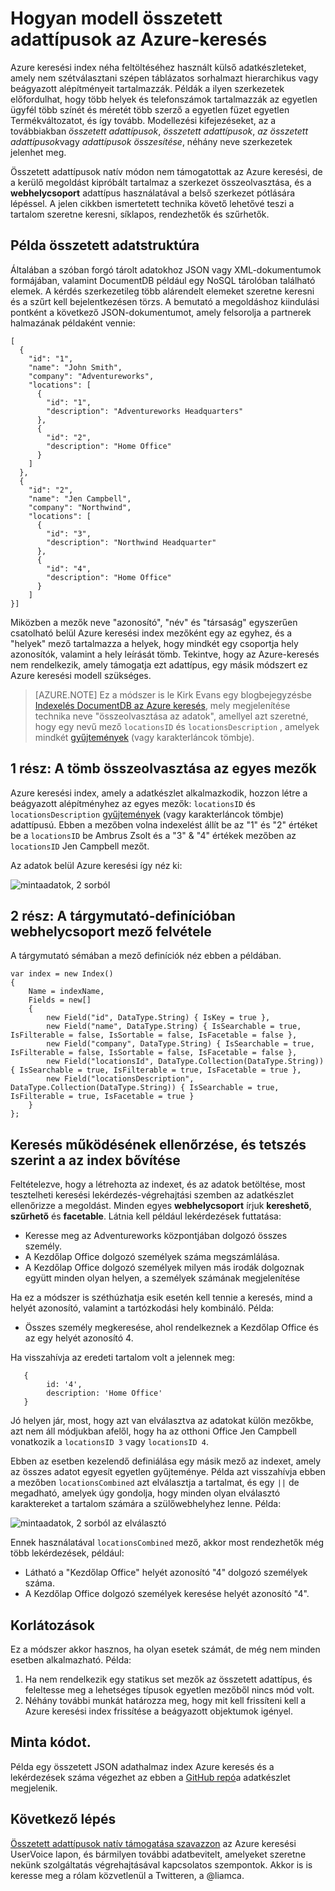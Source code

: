 <properties
    pageTitle="Hogyan összetett adattípusok Azure keresés modell |} Microsoft Azure-keresés"
    description="Beágyazott vagy hierarchikus adatszerkezetek is modellezni sík sorhalmazon és webhelycsoportok adattípus Azure keresési index."
    services="search"
    documentationCenter=""
    authors="LiamCa"
    manager="pablocas"
    editor=""
    tags="complex data types; compound data types; aggregate data types"
/>

<tags
    ms.service="search"
    ms.devlang="na"
    ms.workload="search"
    ms.topic="article"
    ms.tgt_pltfrm="na"
    ms.date="09/07/2016"
    ms.author="liamca"
/>

# <a name="how-to-model-complex-data-types-in-azure-search"></a>Hogyan modell összetett adattípusok az Azure-keresés

Azure keresési index néha feltöltéséhez használt külső adatkészleteket, amely nem szétválasztani szépen táblázatos sorhalmazt hierarchikus vagy beágyazott alépítményeit tartalmazzák. Példák a ilyen szerkezetek előfordulhat, hogy több helyek és telefonszámok tartalmazzák az egyetlen ügyfél több színét és méretét több szerző a egyetlen füzet egyetlen Termékváltozatot, és így tovább. Modellezési kifejezéseket, az a továbbiakban *összetett adattípusok*, *összetett adattípusok*, *az összetett adattípusok*vagy *adattípusok összesítése*, néhány neve szerkezetek jelenhet meg.

Összetett adattípusok natív módon nem támogatottak az Azure keresési, de a kerülő megoldást kipróbált tartalmaz a szerkezet összeolvasztása, és a **webhelycsoport** adattípus használatával a belső szerkezet pótlására lépéssel. A jelen cikkben ismertetett technika követő lehetővé teszi a tartalom szeretne keresni, síklapos, rendezhetők és szűrhetők.

## <a name="example-of-a-complex-data-structure"></a>Példa összetett adatstruktúra

Általában a szóban forgó tárolt adatokhoz JSON vagy XML-dokumentumok formájában, valamint DocumentDB például egy NoSQL tárolóban található elemek. A kérdés szerkezetileg több alárendelt elemeket szeretne keresni és a szűrt kell bejelentkezésen törzs.  A bemutató a megoldáshoz kiindulási pontként a következő JSON-dokumentumot, amely felsorolja a partnerek halmazának példaként vennie:

~~~~~
[
  {
    "id": "1",
    "name": "John Smith",
    "company": "Adventureworks",
    "locations": [
      {
        "id": "1",
        "description": "Adventureworks Headquarters"
      },
      {
        "id": "2",
        "description": "Home Office"
      }
    ]
  }, 
  {
    "id": "2",
    "name": "Jen Campbell",
    "company": "Northwind",
    "locations": [
      {
        "id": "3",
        "description": "Northwind Headquarter"
      },
      {
        "id": "4",
        "description": "Home Office"
      }
    ]
}]
~~~~~

Miközben a mezők neve "azonosító", "név" és "társaság" egyszerűen csatolható belül Azure keresési index mezőként egy az egyhez, és a "helyek" mező tartalmazza a helyek, hogy mindkét egy csoportja hely azonosítók, valamint a hely leírását tömb. Tekintve, hogy az Azure-keresés nem rendelkezik, amely támogatja ezt adattípus, egy másik módszert ez Azure keresési modell szükséges. 

> [AZURE.NOTE] Ez a módszer is le Kirk Evans egy blogbejegyzésbe [Indexelés DocumentDB az Azure keresés](https://blogs.msdn.microsoft.com/kaevans/2015/03/09/indexing-documentdb-with-azure-seach/), mely megjelenítése technika neve "összeolvasztása az adatok", amellyel azt szeretné, hogy egy nevű mező `locationsID` és `locationsDescription` , amelyek mindkét [gyűjtemények](https://msdn.microsoft.com/library/azure/dn798938.aspx) (vagy karakterláncok tömbje).   

## <a name="part-1-flatten-the-array-into-individual-fields"></a>1 rész: A tömb összeolvasztása az egyes mezők

Azure keresési index, amely a adatkészlet alkalmazkodik, hozzon létre a beágyazott alépítményhez az egyes mezők: `locationsID` és `locationsDescription` [gyűjtemények](https://msdn.microsoft.com/library/azure/dn798938.aspx) (vagy karakterláncok tömbje) adattípusú. Ebben a mezőben volna indexelést állít be az "1" és "2" értéket be a `locationsID` be Ambrus Zsolt és a "3" & "4" értékek mezőben az `locationsID` Jen Campbell mezőt.  

Az adatok belül Azure keresési így néz ki: 

![mintaadatok, 2 sorból](./media/search-howto-complex-data-types/sample-data.png)


## <a name="part-2-add-a-collection-field-in-the-index-definition"></a>2 rész: A tárgymutató-definícióban webhelycsoport mező felvétele

A tárgymutató sémában a mező definíciók néz ebben a példában.

~~~~
var index = new Index()
{
    Name = indexName,
    Fields = new[]
    {
        new Field("id", DataType.String) { IsKey = true },
        new Field("name", DataType.String) { IsSearchable = true, IsFilterable = false, IsSortable = false, IsFacetable = false },
        new Field("company", DataType.String) { IsSearchable = true, IsFilterable = false, IsSortable = false, IsFacetable = false },
        new Field("locationsId", DataType.Collection(DataType.String)) { IsSearchable = true, IsFilterable = true, IsFacetable = true },
        new Field("locationsDescription", DataType.Collection(DataType.String)) { IsSearchable = true, IsFilterable = true, IsFacetable = true }
    }
};
~~~~

## <a name="validate-search-behaviors-and-optionally-extend-the-index"></a>Keresés működésének ellenőrzése, és tetszés szerint a az index bővítése

Feltételezve, hogy a létrehozta az indexet, és az adatok betöltése, most tesztelheti keresési lekérdezés-végrehajtási szemben az adatkészlet ellenőrizze a megoldást. Minden egyes **webhelycsoport** írjuk **kereshető**, **szűrhető** és **facetable**. Látnia kell például lekérdezések futtatása:

* Keresse meg az Adventureworks központjában dolgozó összes személy.
* A Kezdőlap Office dolgozó személyek száma megszámlálása.  
* A Kezdőlap Office dolgozó személyek milyen más irodák dolgoznak együtt minden olyan helyen, a személyek számának megjelenítése  

Ha ez a módszer is széthúzhatja esik esetén kell tennie a keresés, mind a helyét azonosító, valamint a tartózkodási hely kombináló. Példa:

* Összes személy megkeresése, ahol rendelkeznek a Kezdőlap Office és az egy helyét azonosító 4.  

Ha visszahívja az eredeti tartalom volt a jelennek meg:

~~~~
   {
        id: '4',
        description: 'Home Office'
   }
~~~~

Jó helyen jár, most, hogy azt van elválasztva az adatokat külön mezőkbe, azt nem áll módjukban afelől, hogy ha az otthoni Office Jen Campbell vonatkozik a `locationsID 3` vagy `locationsID 4`.  

Ebben az esetben kezelendő definiálása egy másik mező az indexet, amely az összes adatot egyesít egyetlen gyűjteménye.  Példa azt visszahívja ebben a mezőben `locationsCombined` azt elválasztja a tartalmat, és egy `||` de megadható, amelyek úgy gondolja, hogy minden olyan elválasztó karaktereket a tartalom számára a szülőwebhelyhez lenne. Példa: 

![mintaadatok, 2 sorból az elválasztó](./media/search-howto-complex-data-types/sample-data-2.png)

Ennek használatával `locationsCombined` mező, akkor most rendezhetők még több lekérdezések, például:

* Látható a "Kezdőlap Office" helyét azonosító "4" dolgozó személyek száma.  
* A Kezdőlap Office dolgozó személyek keresése helyét azonosító "4". 

## <a name="limitations"></a>Korlátozások

Ez a módszer akkor hasznos, ha olyan esetek számát, de még nem minden esetben alkalmazható.  Példa:

1. Ha nem rendelkezik egy statikus set mezők az összetett adattípus, és feleltesse meg a lehetséges típusok egyetlen mezőből nincs mód volt. 
2. Néhány további munkát határozza meg, hogy mit kell frissíteni kell a Azure keresési index frissítése a beágyazott objektumok igényel.

## <a name="sample-code"></a>Minta kódot.

Példa egy összetett JSON adathalmaz index Azure keresés és a lekérdezések száma végezhet az ebben a [GitHub repó](https://github.com/liamca/AzureSearchComplexTypes)a adatkészlet megjelenik.

## <a name="next-step"></a>Következő lépés

[Összetett adattípusok natív támogatása szavazzon](https://feedback.azure.com/forums/263029-azure-search) az Azure keresési UserVoice lapon, és bármilyen további adatbevitelt, amelyeket szeretne nekünk szolgáltatás végrehajtásával kapcsolatos szempontok. Akkor is is keresse meg a rólam közvetlenül a Twitteren, a @liamca.


 